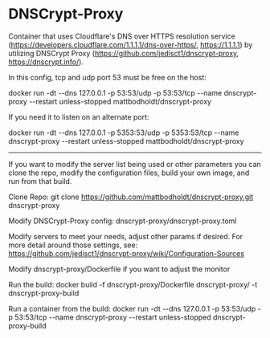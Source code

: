 # DNSCrypt-Proxy

Container that uses Cloudflare's DNS over HTTPS resolution service (https://developers.cloudflare.com/1.1.1.1/dns-over-https/, https://1.1.1.1) by utilizing DNSCrypt Proxy (https://github.com/jedisct1/dnscrypt-proxy, https://dnscrypt.info/).

In this config, tcp and udp port 53 must be free on the host:

docker run -dt --dns 127.0.0.1 -p 53:53/udp -p 53:53/tcp --name dnscrypt-proxy --restart unless-stopped mattbodholdt/dnscrypt-proxy

If you need it to listen on an alternate port:

docker run -dt --dns 127.0.0.1 -p 5353:53/udp -p 5353:53/tcp --name dnscrypt-proxy --restart unless-stopped mattbodholdt/dnscrypt-proxy

---------------
If you want to modify the server list being used or other parameters you can clone the repo, modify the configuration files, build your own image, and run from that build.

Clone Repo:
git clone https://github.com/mattbodholdt/dnscrypt-proxy.git dnscrypt-proxy

Modify DNSCrypt-Proxy config:
dnscrypt-proxy/dnscrypt-proxy.toml

Modify servers to meet your needs, adjust other params if desired.  For more detail around those settings, see: https://github.com/jedisct1/dnscrypt-proxy/wiki/Configuration-Sources

Modify dnscrypt-proxy/Dockerfile if you want to adjust the monitor

Run the build:
docker build -f dnscrypt-proxy/Dockerfile dnscrypt-proxy/ -t dnscrypt-proxy-build

Run a container from the build:
docker run -dt --dns 127.0.0.1 -p 53:53/udp -p 53:53/tcp --name dnscrypt-proxy --restart unless-stopped dnscrypt-proxy-build
